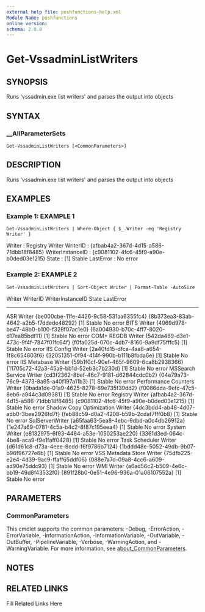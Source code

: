 ```yaml
---
external help file: poshfunctions-help.xml
Module Name: poshfunctions
online version: 
schema: 2.0.0
---
```


# Get-VssadminListWriters

## SYNOPSIS

Runs 'vssadmin.exe list writers' and parses the output into objects

## SYNTAX

### __AllParameterSets

```
Get-VssadminListWriters [<CommonParameters>]
```

## DESCRIPTION

Runs 'vssadmin.exe list writers' and parses the output into objects


## EXAMPLES

### Example 1: EXAMPLE 1

```
Get-VssadminListWriters | Where-Object { $_.Writer -eq 'Registry Writer' }
```

Writer           : Registry Writer
WriterID         : {afbab4a2-367d-4d15-a586-71dbb18f8485}
WriterInstanceID : {c9081102-4fc6-45f9-a90e-b0ded03e1215}
State            : [1] Stable
LastError        : No error





### Example 2: EXAMPLE 2

```
Get-VssadminListWriters | Sort-Object Writer | Format-Table -AutoSize
```

Writer                          WriterID                               WriterInstanceID                       State      LastError
------                          --------                               ----------------                       -----      ---------
ASR Writer                      {be000cbe-11fe-4426-9c58-531aa6355fc4} {8b373ea3-83ab-4642-a2b5-f7ddede48292} [1] Stable No error
BITS Writer                     {4969d978-be47-48b0-b100-f328f07ac1e0} {6a004930-b70c-4ff7-8020-d17ea85bdf11} [1] Stable No error
COM+ REGDB Writer               {542da469-d3e1-473c-9f4f-7847f01fc64f} {f0fa025d-070c-4db7-8160-9a9df75fffc5} [1] Stable No error
IIS Config Writer               {2a40fd15-dfca-4aa8-a654-1f8c654603f6} {32051351-0f94-414f-990b-b111b8fbda6e} [1] Stable No error
IIS Metabase Writer             {59b1f0cf-90ef-465f-9609-6ca8b2938366} {11705c72-42a3-45a9-bb1d-52eb3c7b230d} [1] Stable No error
MSSearch Service Writer         {cd3f2362-8bef-46c7-9181-d62844cdc0b2} {04e79a73-76c9-4373-8a95-a40f197a11b3} [1] Stable No error
Performance Counters Writer     {0bada1de-01a9-4625-8278-69e735f39dd2} {f0086dda-9efc-47c5-8eb6-a944c3d09381} [1] Stable No error
Registry Writer                 {afbab4a2-367d-4d15-a586-71dbb18f8485} {c9081102-4fc6-45f9-a90e-b0ded03e1215} [1] Stable No error
Shadow Copy Optimization Writer {4dc3bdd4-ab48-4d07-adb0-3bee2926fd7f} {feb88c59-d0a2-4208-b59b-2cdaf7fff0b8} [1] Stable No error
SqlServerWriter                 {a65faa63-5ea8-4ebc-9dbd-a0c4db26912a} {1e247a69-0781-4c5a-b4c2-8f87c195eea4} [1] Stable No error
System Writer                   {e8132975-6f93-4464-a53e-1050253ae220} {3361d3ed-064c-4be8-aca9-f9e1faff0428} [1] Stable No error
Task Scheduler Writer           {d61d61c8-d73a-4eee-8cdd-f6f9786b7124} {1bddd48e-5052-49db-9b07-b96f96727e6b} [1] Stable No error
VSS Metadata Store Writer       {75dfb225-e2e4-4d39-9ac9-ffaff65ddf06} {088e7a7d-09a8-4cc6-a609-ad90e75ddc93} [1] Stable No error
WMI Writer                      {a6ad56c2-b509-4e6c-bb19-49d8f43532f0} {891f28b0-0e51-4e96-936a-01a06107552a} [1] Stable No error






## PARAMETERS


### CommonParameters

This cmdlet supports the common parameters: -Debug, -ErrorAction, -ErrorVariable, -InformationAction, -InformationVariable, -OutVariable, -OutBuffer, -PipelineVariable, -Verbose, -WarningAction, and -WarningVariable. For more information, see [about_CommonParameters](http://go.microsoft.com/fwlink/?LinkID=113216).

## NOTES



## RELATED LINKS

Fill Related Links Here

